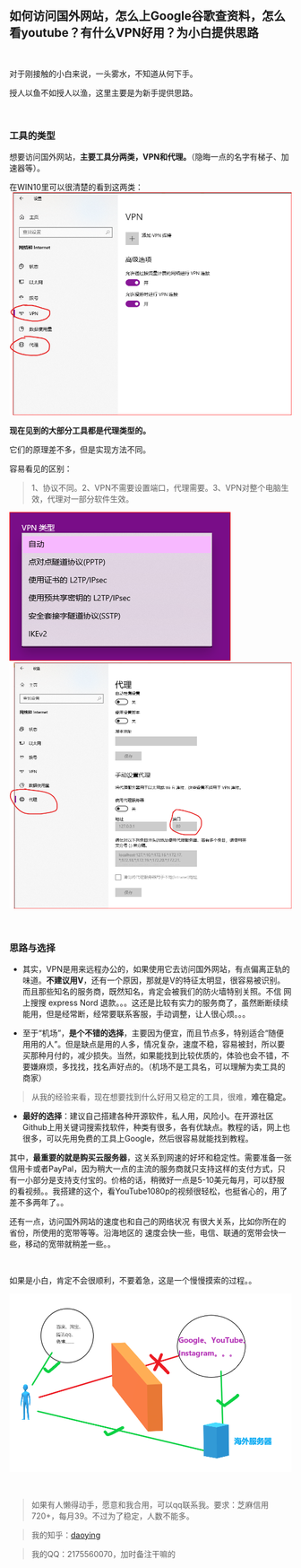 ## 如何访问国外网站，怎么上Google谷歌查资料，怎么看youtube？有什么VPN好用？为小白提供思路

&nbsp;

对于刚接触的小白来说，一头雾水，不知道从何下手。

授人以鱼不如授人以渔，这里主要是为新手提供思路。

&nbsp;

### 工具的类型

想要访问国外网站，**主要工具分两类，VPN和代理。**（隐晦一点的名字有梯子、加速器等）。

在WIN10里可以很清楚的看到这两类：
![win10_vpn_proxy.png](./images/win10_vpn_proxy.png)

**现在见到的大部分工具都是代理类型的。**

它们的原理差不多，但是实现方法不同。

容易看见的区别：

> 1、协议不同。2、VPN不需要设置端口，代理需要。3、VPN对整个电脑生效，代理对一部分软件生效。

![TypesOfVPN.png](./images/TypesOfVPN.png)
![proxy_port.png](./images/proxy_port.png)

&nbsp;

### 思路与选择

- 其实，VPN是用来远程办公的，如果使用它去访问国外网站，有点偏离正轨的味道。**不建议用V**，还有一个原因，那就是V的特征太明显，很容易被识别。而且那些知名的服务商，既然知名，肯定会被我们的防火墙特别关照。不信 网上搜搜 express Nord 退款。。。这还是比较有实力的服务商了，虽然断断续续能用，但是经常断，经常要联系客服，手动调整，让人很心烦。。。

- 至于“机场”，**是个不错的选择**，主要因为便宜，而且节点多，特别适合“随便用用的人”。但是缺点是用的人多，情况复杂，速度不稳，容易被封，所以要买那种月付的，减少损失。当然，如果能找到比较优质的，体验也会不错，不要嫌麻烦，多找找，找名声好点的。（机场不是工具名，可以理解为卖工具的商家）

> 从我的经验来看，现在想要找到什么好用又稳定的工具，很难，**难在稳定。**

- **最好的选择**：建议自己搭建各种开源软件，私人用，风险小。在开源社区Github上用关键词搜索找软件，种类有很多，各有优缺点。教程的话，网上也很多，可以先用免费的工具上Google，然后很容易就能找到教程。

其中，**最重要的就是购买云服务器**，这关系到网速的好坏和稳定性。需要准备一张信用卡或者PayPal，因为稍大一点的主流的服务商就只支持这样的支付方式，只有一小部分是支持支付宝的。价格的话，稍微好一点是5-10美元每月，可以舒服的看视频。。我搭建的这个，看YouTube1080p的视频很轻松，也挺省心的，用了差不多两年了。。
    
还有一点，访问国外网站的速度也和自己的网络状况  有很大关系，比如你所在的省份，所使用的宽带等等。沿海地区的 速度会快一些，电信、联通的宽带会快一些，移动的宽带就稍差一些。。

&nbsp;

如果是小白，肯定不会很顺利，不要着急，这是一个慢慢摸索的过程。。

![tizi.png](./images/tizi.png)

&nbsp;

> 如果有人懒得动手，愿意和我合用，可以qq联系我。要求：芝麻信用720+，每月39。不过为了稳定，人数不能多。

> 我的知乎：[daoying](https://www.zhihu.com/)

> 我的QQ：2175560070，加时备注干嘛的
